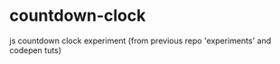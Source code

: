 # countdown-clock
js countdown clock experiment (from previous repo 'experiments' and codepen tuts)
